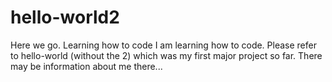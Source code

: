 # hello-world2
Here we go. Learning how to code
I am learning how to code. Please refer to hello-world (without the 2) which was my first major project so far. There may be information about me there...
